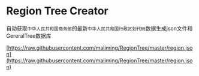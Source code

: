 # Region Tree Creator

自动获取`中华人民共和国商务部`的最新`中华人民共和国行政区划代码`数据生成json文件和GereralTree数据库

[https://raw.githubusercontent.com/maliming/RegionTree/master/region.json](https://raw.githubusercontent.com/maliming/RegionTree/master/region.json)
